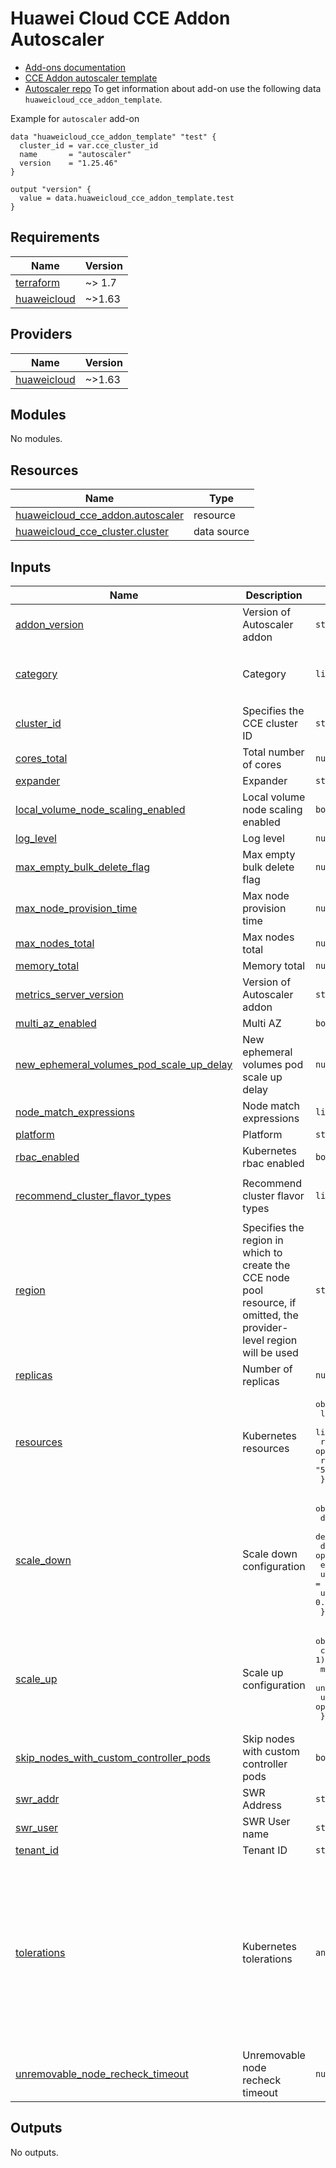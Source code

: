 # Huawei Cloud CCE Addon Autoscaler

+ [Add-ons documentation](https://support.huaweicloud.com/intl/en-us/usermanual-cce/cce_10_0064.html)
+ [CCE Addon autoscaler template](https://github.com/huaweicloud/terraform-provider-huaweicloud/blob/master/examples/cce/basic/cce-addon-templates.md#autoscaler)
+ [Autoscaler repo](https://github.com/kubernetes/autoscaler/tree/master)
To get information about add-on use the following data `huaweicloud_cce_addon_template`.

Example for `autoscaler` add-on

```hcl
data "huaweicloud_cce_addon_template" "test" {
  cluster_id = var.cce_cluster_id
  name       = "autoscaler"
  version    = "1.25.46"
}

output "version" {
  value = data.huaweicloud_cce_addon_template.test
}
```

<!-- BEGIN_TF_DOCS -->
## Requirements

| Name | Version |
|------|---------|
| <a name="requirement_terraform"></a> [terraform](#requirement\_terraform) | ~> 1.7 |
| <a name="requirement_huaweicloud"></a> [huaweicloud](#requirement\_huaweicloud) | ~>1.63 |

## Providers

| Name | Version |
|------|---------|
| <a name="provider_huaweicloud"></a> [huaweicloud](#provider\_huaweicloud) | ~>1.63 |

## Modules

No modules.

## Resources

| Name | Type |
|------|------|
| [huaweicloud_cce_addon.autoscaler](https://registry.terraform.io/providers/huaweicloud/huaweicloud/latest/docs/resources/cce_addon) | resource |
| [huaweicloud_cce_cluster.cluster](https://registry.terraform.io/providers/huaweicloud/huaweicloud/latest/docs/data-sources/cce_cluster) | data source |

## Inputs

| Name | Description | Type | Default | Required |
|------|-------------|------|---------|:--------:|
| <a name="input_addon_version"></a> [addon\_version](#input\_addon\_version) | Version of Autoscaler addon | `string` | `"1.25.46"` | no |
| <a name="input_category"></a> [category](#input\_category) | Category | `list(string)` | <pre>[<br>  "CCE",<br>  "Turbo"<br>]</pre> | no |
| <a name="input_cluster_id"></a> [cluster\_id](#input\_cluster\_id) | Specifies the CCE cluster ID | `string` | n/a | yes |
| <a name="input_cores_total"></a> [cores\_total](#input\_cores\_total) | Total number of cores | `number` | `64` | no |
| <a name="input_expander"></a> [expander](#input\_expander) | Expander | `string` | `"priority,least-waste"` | no |
| <a name="input_local_volume_node_scaling_enabled"></a> [local\_volume\_node\_scaling\_enabled](#input\_local\_volume\_node\_scaling\_enabled) | Local volume node scaling enabled | `bool` | `false` | no |
| <a name="input_log_level"></a> [log\_level](#input\_log\_level) | Log level | `number` | `4` | no |
| <a name="input_max_empty_bulk_delete_flag"></a> [max\_empty\_bulk\_delete\_flag](#input\_max\_empty\_bulk\_delete\_flag) | Max empty bulk delete flag | `number` | `10` | no |
| <a name="input_max_node_provision_time"></a> [max\_node\_provision\_time](#input\_max\_node\_provision\_time) | Max node provision time | `number` | `15` | no |
| <a name="input_max_nodes_total"></a> [max\_nodes\_total](#input\_max\_nodes\_total) | Max nodes total | `number` | `10` | no |
| <a name="input_memory_total"></a> [memory\_total](#input\_memory\_total) | Memory total | `number` | `128` | no |
| <a name="input_metrics_server_version"></a> [metrics\_server\_version](#input\_metrics\_server\_version) | Version of Autoscaler addon | `string` | `"1.3.2"` | no |
| <a name="input_multi_az_enabled"></a> [multi\_az\_enabled](#input\_multi\_az\_enabled) | Multi AZ | `bool` | `false` | no |
| <a name="input_new_ephemeral_volumes_pod_scale_up_delay"></a> [new\_ephemeral\_volumes\_pod\_scale\_up\_delay](#input\_new\_ephemeral\_volumes\_pod\_scale\_up\_delay) | New ephemeral volumes pod scale up delay | `number` | `10` | no |
| <a name="input_node_match_expressions"></a> [node\_match\_expressions](#input\_node\_match\_expressions) | Node match expressions | `list(string)` | `[]` | no |
| <a name="input_platform"></a> [platform](#input\_platform) | Platform | `string` | `"linux-amd64"` | no |
| <a name="input_rbac_enabled"></a> [rbac\_enabled](#input\_rbac\_enabled) | Kubernetes rbac enabled | `bool` | `true` | no |
| <a name="input_recommend_cluster_flavor_types"></a> [recommend\_cluster\_flavor\_types](#input\_recommend\_cluster\_flavor\_types) | Recommend cluster flavor types | `list(string)` | <pre>[<br>  "small"<br>]</pre> | no |
| <a name="input_region"></a> [region](#input\_region) | Specifies the region in which to create the CCE node pool resource, if omitted, the provider-level region will be used | `string` | n/a | yes |
| <a name="input_replicas"></a> [replicas](#input\_replicas) | Number of replicas | `number` | `1` | no |
| <a name="input_resources"></a> [resources](#input\_resources) | Kubernetes resources | <pre>object({<br>    limits_cpu   = optional(string, "1000m")<br>    limits_mem   = optional(string, "1000Mi")<br>    requests_cpu = optional(string, "500m")<br>    requests_mem = optional(string, "500Mi")<br>  })</pre> | `{}` | no |
| <a name="input_scale_down"></a> [scale\_down](#input\_scale\_down) | Scale down configuration | <pre>object({<br>    delay_after_add       = optional(number, 10)<br>    delay_after_delete    = optional(number, 10)<br>    delay_after_failure   = optional(number, 3)<br>    enabled               = optional(bool, true)<br>    unneeded_time         = optional(number, 10)<br>    utilization_threshold = optional(number, 0.5)<br>  })</pre> | `{}` | no |
| <a name="input_scale_up"></a> [scale\_up](#input\_scale\_up) | Scale up configuration | <pre>object({<br>    cpu_utilization_threshold = optional(number, 1)<br>    mem_utilization_threshold = optional(number, 1)<br>    unscheduled_pod_enabled   = optional(bool, true)<br>    utilization_enabled       = optional(bool, true)<br>  })</pre> | `{}` | no |
| <a name="input_skip_nodes_with_custom_controller_pods"></a> [skip\_nodes\_with\_custom\_controller\_pods](#input\_skip\_nodes\_with\_custom\_controller\_pods) | Skip nodes with custom controller pods | `bool` | `true` | no |
| <a name="input_swr_addr"></a> [swr\_addr](#input\_swr\_addr) | SWR Address | `string` | `null` | no |
| <a name="input_swr_user"></a> [swr\_user](#input\_swr\_user) | SWR User name | `string` | `"hwofficial"` | no |
| <a name="input_tenant_id"></a> [tenant\_id](#input\_tenant\_id) | Tenant ID | `string` | n/a | yes |
| <a name="input_tolerations"></a> [tolerations](#input\_tolerations) | Kubernetes tolerations | `any` | <pre>[<br>  {<br>    "effect": "NoExecute",<br>    "key": "node.kubernetes.io/not-ready",<br>    "operator": "Exists",<br>    "tolerationSeconds": 60<br>  },<br>  {<br>    "effect": "NoExecute",<br>    "key": "node.kubernetes.io/unreachable",<br>    "operator": "Exists",<br>    "tolerationSeconds": 60<br>  }<br>]</pre> | no |
| <a name="input_unremovable_node_recheck_timeout"></a> [unremovable\_node\_recheck\_timeout](#input\_unremovable\_node\_recheck\_timeout) | Unremovable node recheck timeout | `number` | `5` | no |

## Outputs

No outputs.
<!-- END_TF_DOCS -->